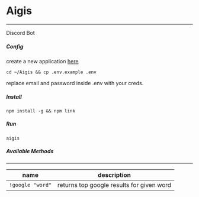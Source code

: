 # Aigis
---
Discord Bot

##### Config
create a new application [here](http://https://discordapp.com/developers/applications/me)

`cd ~/Aigis && cp .env.example .env`

replace email and password inside .env with your creds.

##### Install

`npm install -g && npm link`

##### Run

`aigis`

##### Available Methods  
---
| name  | description  |
| ----- | ------------ |   
| `!google "word"` | returns top google results for given word |
